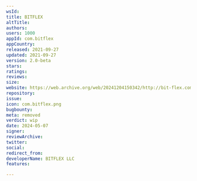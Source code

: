 ```yaml
---
wsId: 
title: BITFLEX
altTitle: 
authors: 
users: 1000
appId: com.bitflex
appCountry: 
released: 2021-09-27
updated: 2021-09-27
version: 2.0-beta
stars: 
ratings: 
reviews: 
size: 
website: https://web.archive.org/web/20241204150342/http://bit-flex.com/
repository: 
issue: 
icon: com.bitflex.png
bugbounty: 
meta: removed
verdict: wip
date: 2024-05-07
signer: 
reviewArchive: 
twitter: 
social: 
redirect_from: 
developerName: BITFLEX LLC
features: 

---
```


